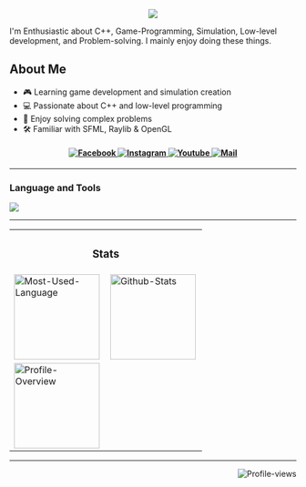 <p align="center">
    <img src="https://readme-typing-svg.herokuapp.com?font=Tekture&pause=1000&color=FFFFFF&width=435&lines=Hello+There...;Welcome+to+my+profile&center=true"/>
</p>

I'm Enthusiastic about C++, Game-Programming, Simulation, Low-level development, and Problem-solving. I mainly enjoy doing these things. 

## About Me

- 🎮 Learning game development and simulation creation
- 💻 Passionate about C++ and low-level programming
- 🧩 Enjoy solving complex problems
- 🛠️ Familiar with SFML, Raylib & OpenGL

<h4 align="center">
    <a href="https://www.facebook.com/" target="_blank">
        <img alt="Facebook"
            src="https://img.shields.io/badge/Facebook-3e68d7?style=for-the-badge&logo=facebook&logoColor=c0caf5&labelColor=394b70" />
    </a>
    <a href="https://www.instagram.com/bishmitregmi/" target="_blank">
        <img alt="Instagram"
            src="https://img.shields.io/badge/Instagram-3e68d7?style=for-the-badge&logo=instagram&logoColor=c0caf5&labelColor=394b70" />
    </a>
    <a href="https://www.youtube.com/channel/UCyoqVIV6FSTqxPWbmplJrjg" target="_blank">
        <img alt="Youtube"
            src="https://img.shields.io/badge/Youtube-3e68d7?style=for-the-badge&logo=youtube&logoColor=c0caf5&labelColor=394b70" />
    </a>
    <a href="mailto:bishmit@gmail.com" target="_blank">
        <img alt="Mail"
            src="https://img.shields.io/badge/Mail-3e68d7?style=for-the-badge&logo=gmail&logoColor=c0caf5&labelColor=394b70" />
    </a>
</h4>
<hr/>

<h3>Language and Tools</h3>
<img
    src="https://skillicons.dev/icons?i=cpp,c,cs,python,git,github,mysql,html,css,javascript,django,cmake,unity,blender,photoshop&perline=10" />
    <hr/>
<table align="center">
    <tr>
        <th colspan="2">
            <h3>Stats</h3>
        </th>
    </tr>
    <tr>
        <td align="left">
            <img align="left" height="150vh" alt="Most-Used-Language"
                src="https://github-readme-stats.vercel.app/api/top-langs?username=Bishmit&show_icons=true&theme=tokyonight&layout=compact" />
        </td>
        <td align="left">
            <img align="left" height="150vh" alt="Github-Stats"
                src="https://github-readme-stats.vercel.app/api?username=Bishmit&show_icons=true&theme=tokyonight" />
        </td>
    </tr>
    <tr>
        <td align="left">
            <img align="left" height="150vh" alt="Profile-Overview"
                src="https://github-readme-streak-stats.herokuapp.com/?user=Bishmit&theme=tokyonight" />
        </td>
    </tr>
</table>

<hr />

<p align="right">
    <img alt="Profile-views"
    src="https://komarev.com/ghpvc/?username=Bishmit&style=for-the-badge&color=3e68d7" />
</p>
